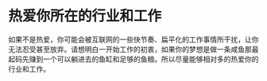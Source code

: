 # 热爱你所在的行业和工作

如果不是热爱，你可能会被互联网的一些快节奏、扁平化的工作事情所干扰，让你无法忍受甚至放弃。请想明白一开始工作的初衷，如果你的梦想是做一条咸鱼那最起码先赚到一个可以躺进去的鱼缸和足够的鱼粮。所以尽量能够相对多的热爱你的行业和工作。